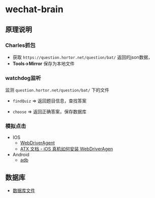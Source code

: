 # wechat-brain


## 原理说明

### Charles抓包
  * 获取 `https://question.hortor.net/question/bat/` 返回的json数据，
  * **Tools->Mirror** 保存为本地文件


### watchdog监听
  监测 `question.hortor.net/question/bat/` 下的文件
  *  `findQuiz` => 返回题目信息，查找答案
       
  *  `choose` => 返回正确答案，保存数据库

### 模拟点击
  * IOS
    * [WebDriverAgent](https://github.com/facebook/WebDriverAgent) 
    * [ATX 文档 - iOS 真机如何安装 WebDriverAgen](https://testerhome.com/topics/7220)
  * Android
    * [adb](http://adbshell.com/downloads)


## 数据库

* [数据库文件](./questions)
  
  






